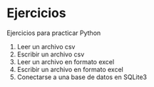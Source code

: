 # Ejercicios

Ejercicios para practicar Python

1. Leer un archivo csv
2. Escribir un archivo csv
3. Leer un archivo en formato excel
4. Escribir un archivo en formato excel
5. Conectarse a una base de datos en SQLite3
